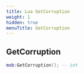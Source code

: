 ```yaml
---
title: Lua GetCorruption
weight: 1
hidden: true
menuTitle: GetCorruption
---
```

## GetCorruption
```lua
mob:GetCorruption(); -- int
```